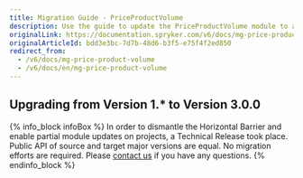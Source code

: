 ```yaml
---
title: Migration Guide - PriceProductVolume
description: Use the guide to update the PriceProductVolume module to a newer version.
originalLink: https://documentation.spryker.com/v6/docs/mg-price-product-volume
originalArticleId: bdd3e3bc-7d7b-48d6-b3f5-e75f4f2ed850
redirect_from:
  - /v6/docs/mg-price-product-volume
  - /v6/docs/en/mg-price-product-volume
---
```


## Upgrading from Version 1.* to Version 3.0.0

{% info_block infoBox %}
In order to dismantle the Horizontal Barrier and enable partial module updates on projects, a Technical Release took place. Public API of source and target major versions are equal. No migration efforts are required. Please [contact us](https://spryker.com/en/support/) if you have any questions.
{% endinfo_block %}
